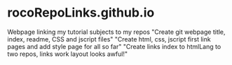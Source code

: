 # rocoRepoLinks.github.io
Webpage linking my tutorial subjects to my repos
"Create git webpage title, index, readme, CSS and jscript files"
"Create html, css, jscript first link pages and add style page for all so far"
"Create links index to htmlLang to two repos, links work layout looks awful!"
